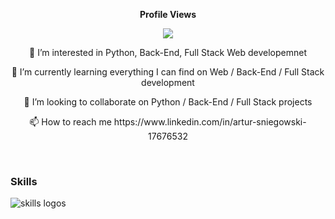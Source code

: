 <div align="center">
  <p><b>Profile Views</b></p>
  <img src="https://profile-counter.glitch.me/artursniegowski/count.svg" />
</div>

<div align="center">
  <p><b👋 Hi, I’m @artursniegowski</b></p>
  <p>👀 I’m interested in Python, Back-End, Full Stack Web developemnet</p>
  <p>🌱 I’m currently learning everything I can find on Web / Back-End / Full Stack development</p>
  <p>💞️ I’m looking to collaborate on Python / Back-End / Full Stack projects</p>
  <p>📫 How to reach me https://www.linkedin.com/in/artur-sniegowski-17676532</p>
</div>

<br>
  <h3> Skills </h3>
  <img src="https://skillicons.dev/icons?i=git,github,githubactions,nodejs,html,css,tailwind,js,react,redux,mongodb,mysql,postman" alt="skills logos" />
<br>
  
<!---
artursniegowski/artursniegowski is a ✨ special ✨ repository because its `README.md` (this file) appears on your GitHub profile.
You can click the Preview link to take a look at your changes.
--->
